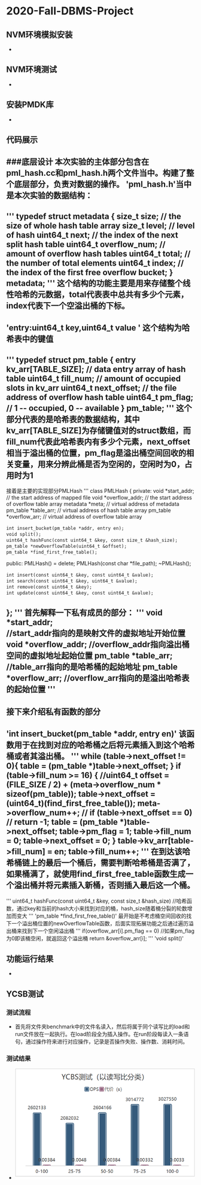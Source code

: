 # 2020-Fall-DBMS-Project

## NVM环境模拟安装

-

## NVM环境测试

-

## 安装PMDK库

-

## 代码展示
###底层设计
本次实验的主体部分包含在pml_hash.cc和pml_hash.h两个文件当中。构建了整个底层部分，负责对数据的操作。
'**pml_hash.h**'当中是本次实验的数据结构：
---
'''
typedef struct metadata
{
    size_t size;           // the size of whole hash table array
    size_t level;          // level of hash
    uint64_t next;         // the index of the next split hash table
    uint64_t overflow_num; // amount of overflow hash tables
    uint64_t total;        // the number of total elements
    uint64_t index;        // the index of the first free overflow bucket;
} metadata;
'''
这个结构的功能主要是用来存储整个线性哈希的元数据，total代表表中总共有多少个元素，index代表下一个空溢出桶的下标。
---
'entry:uint64_t key,uint64_t value '
这个结构为哈希表中的键值
---
'''
typedef struct pm_table
{
    entry kv_arr[TABLE_SIZE]; // data entry array of hash table
    uint64_t fill_num;        // amount of occupied slots in kv_arr
    uint64_t next_offset;     // the file address of overflow hash table
    uint64_t pm_flag;         // 1 -- occupied, 0 -- available
} pm_table;
'''
这个部分代表的是哈希表的数据结构，其中kv_arr[TABLE_SIZE]为存储键值对的struct数组，而fill_num代表此哈希表内有多少个元素，next_offset相当于溢出桶的位置，pm_flag是溢出桶空间回收的相关变量，用来分辨此桶是否为空闲的，空闲时为0，占用时为1
---
接着是主要的实现部分PMLHash
'''
class PMLHash
{
private:
    void *start_addr;    // the start address of mapped file
    void *overflow_addr; // the start address of overflow table array
    metadata *meta;      // virtual address of metadata
    pm_table *table_arr; // virtual address of hash table array
    pm_table *overflow_arr; // virtual address of overflow table array

    int insert_bucket(pm_table *addr, entry en);
    void split();
    uint64_t hashFunc(const uint64_t &key, const size_t &hash_size);
    pm_table *newOverflowTable(uint64_t &offset);
    pm_table *find_first_free_table();

public:
    PMLHash() = delete;
    PMLHash(const char *file_path);
    ~PMLHash();

    int insert(const uint64_t &key, const uint64_t &value);
    int search(const uint64_t &key, uint64_t &value);
    int remove(const uint64_t &key);
    int update(const uint64_t &key, const uint64_t &value);
};
'''
首先解释一下**私有成员**的部分：
'''
    void *start_addr;   
    //start_addr指向的是映射文件的虚拟地址开始位置
    void *overflow_addr;
    //overflow_addr指向溢出桶空间的虚拟地址起始位置
    pm_table *table_arr; 
    //table_arr指向的是哈希桶的起始地址
    pm_table *overflow_arr; 
    //overflow_arr指向的是溢出哈希表的起始位置
'''
---
接下来介绍私有函数的部分
---
'int insert_bucket(pm_table *addr, entry en)'
该函数用于在找到对应的哈希桶之后将元素插入到这个哈希桶或者其溢出桶。
'''
    while (table->next_offset != 0){
        table = (pm_table *)table->next_offset;
    }
    if (table->fill_num >= 16)
    {
        //uint64_t offset = (FILE_SIZE / 2) + (meta->overflow_num * sizeof(pm_table));
        table->next_offset = (uint64_t)(find_first_free_table());
        meta->overflow_num++;
        // if (table->next_offset == 0)
        //     return -1;
        table = (pm_table *)table->next_offset;
        table->pm_flag = 1;
        table->fill_num = 0;
        table->next_offset = 0;
    }
    table->kv_arr[table->fill_num] = en;
    table->fill_num++;
'''
在到达该哈希桶链上的最后一个桶后，需要判断哈希桶是否满了，如果桶满了，就使用find_first_free_table函数生成一个溢出桶并将元素插入新桶，否则插入最后这一个桶。
---
'''
    uint64_t hashFunc(const uint64_t &key, const size_t &hash_size)
    //哈希函数，通过key和当前的hash大小来找到对应的桶，hash_size随着桶分裂的轮数增加而变大
'''
'pm_table *find_first_free_table()'
最开始是不考虑桶空间回收的找下一个溢出桶位置的newOverflowTable函数，后面实现拓展功能之后通过遍历溢出桶来找到下一个空闲溢出桶
'''
    if(overflow_arr[i].pm_flag == 0) 
    //如果pm_flag为0即该桶空闲，就返回这个溢出桶
        return &overflow_arr[i];
'''
'void split()'
    
    

## 功能运行结果

-

## YCSB测试

### 测试流程

- 首先将文件夹benchmark中的文件名读入，然后将属于同个读写比的load和run文件放在一起执行。在load阶段全为插入操作。在run阶段每读入一条语句，通过操作符来进行对应操作，记录是否操作失败、操作数、消耗时间。

### 测试结果

- ![Aaron Swartz](https://raw.githubusercontent.com/MxEmerson/2020-Fall-DBMS-Project/pengw/src/1.png?token=AMBSXEIKZBMG2ZEKXZVG4P27447IA)